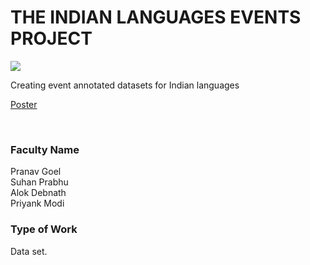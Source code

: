 # THE INDIAN LANGUAGES EVENTS PROJECT

![](https://i.imgur.com/Ex1X69i.png)

Creating event annotated datasets for Indian languages

[Poster](18.%20THE%20INDIAN%20LANGUAGES%20EVENTS%20PROJECT.pdf)

<br>


### Faculty Name

Pranav Goel<br>
Suhan Prabhu<br>
Alok Debnath<br>
Priyank Modi


### Type of Work

Data set.
